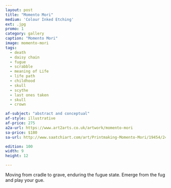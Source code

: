 ```yaml
---
layout: post
title: "Momento Mori"
medium: 'Colour Inked Etching'
ext: .jpg
promo: 1
category: gallery
caption: "Momento Mori"
image: momento-mori
tags:
  - death
  - daisy chain
  - fugue
  - scrabble
  - meaning of Life
  - life path
  - childhood
  - skull
  - scythe
  - last ones taken
  - skull
  - crown

af-subject: "abstract and conceptual"
af-style: illustrative
af-price: 275
a2a-url: https://www.art2arts.co.uk/artwork/momento-mori
sa-price: $180
sa-url: http://www.saatchiart.com/art/Printmaking-Momento-Mori/19454/2487943/view

edition: 100
width: 9
height: 12

---
```


Moving from cradle to grave, enduring the fugue state. Emerge from the fug and play your gue.
